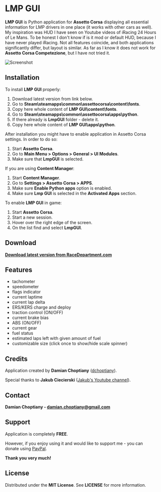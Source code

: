# LMP GUI

**LMP GUI** is Python application for **Assetto Corsa** displaying all essential information for LMP drivers in one place (it works with other cars as well). My inspiration was HUD I have seen on Youtube videos of iRacing 24 Hours of Le Mans. To be honest I don't know if is it mod or default HUD, because I have never played iRacing. Not all features coincide, and both applications significantly differ, but layout is similar. As far as I know it does not work for **Assetto Corsa Competezione**, but I have not tried it.

![Screenshot](https://github.com/dchoptiany/lmpgui/blob/main/screenshot.jpg "Screenshot")

## Installation

To install **LMP GUI** properly:
1. Download latest version from link below.
2. Go to **Steam\steamapps\common\assettocorsa\content\fonts**.
3. Copy here whole content of **LMP GUI\content\fonts**.
4. Go to **Steam\steamapps\common\assettocorsa\apps\python**.
5. If there already is **LmpGUI** folder - delete it.
6. Copy here whole content of **LMP GUI\apps\python**.

After installation you might have to enable application in Assetto Corsa settings. In order to do so:
1. Start **Assetto Corsa**.
2. Go to **Main Menu > Options > General > UI Modules**.
3. Make sure that **LmpGUI** is selected.

If you are using **Content Manager**:
1. Start **Content Manager**.
2. Go to **Settings > Assetto Corsa > APPS**.
3. Make sure **Enable Python apps** option is enabled.
4. Make sure **Lmp GUI** is selected in the **Activated Apps** section.

To enable **LMP GUI** in game:
1. Start **Assetto Corsa**.
2. Start a new session.
3. Hover over the right edge of the screen.
4. On the list find and select **LmpGUI**.

## Download

**[Download latest version from RaceDepartment.com](https://www.racedepartment.com/downloads/lmp-gui.37159/)**

## Features

- tachometer
- speedometer
- flags indicator
- current laptime
- current lap delta
- ERS/KERS charge and deploy
- traction control (ON/OFF)
- current brake bias
- ABS (ON/OFF)
- current gear
- fuel status
- estimated laps left with given amount of fuel
- customizable size (click once to show/hide scale spinner)

## Credits

Application created by **Damian Choptiany** ([dchoptiany](https://github.com/dchoptiany)).

Special thanks to **Jakub Ciecierski** ([Jakub's Youtube channel](https://www.youtube.com/channel/UChHjLO_WRXke-U6dDZDVkog?fbclid=IwAR1J8wxkHfPk1Du7Mcp8DaVhtXyJkJGp8babYWMTh5_jGvDoYrYJQCwsN2U)).

## Contact

**Damian Choptiany - damian.choptiany@gmail.com**

## Support

Application is completely **FREE**. 

However, if you enjoy using it and would like to support me - you can donate using [PayPal](https://www.paypal.com/paypalme/DamianChoptiany).

**Thank you very much!**

## License

Distributed under the **MIT License**. See **LICENSE** for more information.
